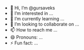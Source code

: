 - 👋 Hi, I’m @gursaveks
- 👀 I’m interested in ...
- 🌱 I’m currently learning ...
- 💞️ I’m looking to collaborate on ...
- 📫 How to reach me ...
- 😄 Pronouns: ...
- ⚡ Fun fact: ...

<!---
gursaveks/gursaveks is a ✨ special ✨ repository because its `README.md` (this file) appears on your GitHub profile.
You can click the Preview link to take a look at your changes.
--->
